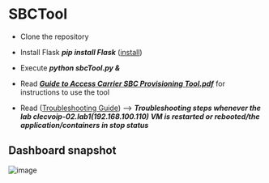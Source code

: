 # SBCTool



* Clone the repository
* Install Flask ***pip install Flask***  ([install](http://flask.pocoo.org/docs/0.12/installation/))
* Execute ***python sbcTool.py &***

* Read ***[Guide to Access  Carrier SBC Provisioning Tool.pdf](https://github.com/cfernando3/SBCTool/blob/master/SBCWebAppTool/Guide%20to%20Access%20%20Carrier%20SBC%20Provisioning%20Tool.pdf)***  for instructions to use the tool 

* Read ([Troubleshooting Guide](https://github.com/cfernando3/SBCTool/blob/master/Troubleshooting%20Guide%20.pdf)) --> ***Troubleshooting steps whenever the lab clecvoip-02.lab1(192.168.100.110) VM is restarted or rebooted/the application/containers in stop status***

## Dashboard snapshot

![image](https://user-images.githubusercontent.com/36050047/39837647-12cd08b2-53a5-11e8-99bb-4b81859193b1.png)

